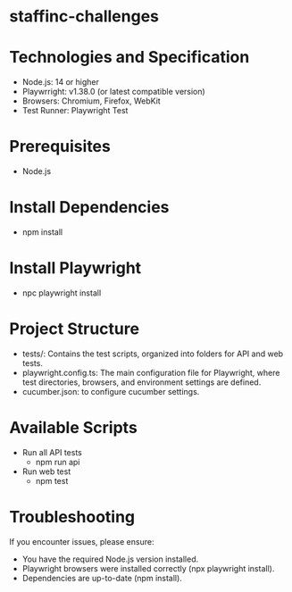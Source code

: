 # staffinc-challenges

# Technologies and Specification
- Node.js: 14 or higher
- Playwrright: v1.38.0 (or latest compatible version)
- Browsers: Chromium, Firefox, WebKit
- Test Runner: Playwright Test

# Prerequisites
- Node.js

# Install Dependencies
- npm install

# Install Playwright
- npc playwright install

# Project Structure
- tests/: Contains the test scripts, organized into folders for API and web tests.
- playwright.config.ts: The main configuration file for Playwright, where test directories, browsers, and environment settings are defined.
- cucumber.json: to configure cucumber settings.

# Available Scripts
- Run all API tests
  - npm run api
- Run web test
  - npm test

# Troubleshooting
If you encounter issues, please ensure:
- You have the required Node.js version installed.
- Playwright browsers were installed correctly (npx playwright install).
- Dependencies are up-to-date (npm install).
